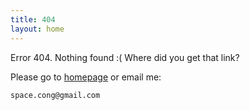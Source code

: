 ```yaml
---
title: 404
layout: home
---
```


Error 404. Nothing found :( Where did you get that link?

Please go to [homepage](/) or email me:

    space.cong@gmail.com

